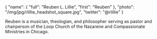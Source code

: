 {
	"name": {
		"full": "Reuben L. Lillie",
		"first": "Reuben"
	},
	"photo": "/img/jpg/rlillie_headshot_square.jpg",
	"twitter": "@rlillie"
}

Reuben is a musician, theologian, and philosopher serving as pastor and chairperson of the Loop Church of the Nazarene and Compassionate Ministries in Chicago.
